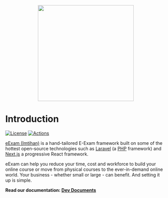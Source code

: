 <p align="center"><a href="https://codenteq.com" target="_blank"><img src="https://codenteq.com/wp-content/uploads/2022/12/imtihan-default.webp" width="300"></a></p>

# Introduction
[![License](https://poser.pugx.org/codenteq/imtihan/license)](https://github.com/codenteq/imtihan/blob/master/LICENSE)
[![Actions](https://github.com/codenteq/imtihan/actions/workflows/test.yml/badge.svg)](https://github.com/codenteq/imtihan/actions/workflows/test.yml)

[eExam (Imtihan)](https://www.codenteq.com/) is a hand-tailored E-Exam framework built on some of the hottest open-source technologies such as [Laravel](https://laravel.com/) (a [PHP](https://secure.php.net/) framework) and [Next.js](https://nextjs.org/) a progressive React framework.

eExam can help you reduce your time, cost and workforce to build your online course or move from physical courses to the ever-in-demand online world. Your business - whether small or large - can benefit. And setting it up is simple.

**Read our documentation: [Dev Documents](https://github.com/codenteq/imtihan/wiki)**
